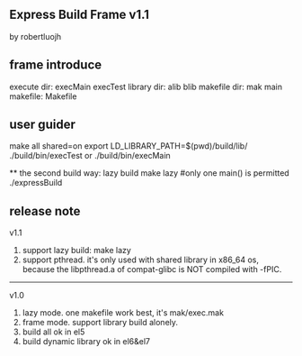    Express Build Frame v1.1
---------------------------------
by robertluojh


frame introduce
---------------------------------
execute dir: execMain execTest
library dir: alib blib
makefile dir: mak
main makefile: Makefile


user guider
---------------------------------
make all shared=on
export LD_LIBRARY_PATH=$(pwd)/build/lib/
./build/bin/execTest
or
./build/bin/execMain

** the second build way: lazy build
make lazy    #only one main() is permitted
./expressBuild 


release note
---------------------------------
v1.1
1. support lazy build: make lazy
2. support pthread. it's only used with shared library in x86_64 os, 
   because the libpthread.a of compat-glibc is NOT compiled with -fPIC.
---------------------------------
v1.0
1. lazy mode. one makefile work best, it's mak/exec.mak
2. frame mode. support library build alonely.
3. build all ok in el5
4. build dynamic library ok in el6&el7
